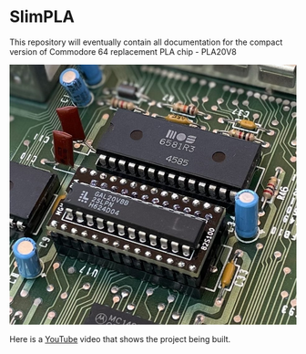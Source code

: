 # SlimPLA

This repository will eventually contain all documentation for the compact version of Commodore 64 replacement PLA chip - PLA20V8

![SlimPLA](https://github.com/Kris-Sekula/SlimPLA/blob/main/Pictures/SlimPLA_C64.jpg)

Here is a [YouTube](https://youtu.be/cYrtfU3-9h0) video that shows the project being built.

